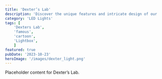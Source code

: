 ```yaml
---
title: 'Dexter’s Lab'
description: 'Discover the unique features and intricate design of our Dexter’s Lab. Perfect for various applications, this piece adds a touch of creativity and innovation to any setting.'
category: 'LED Lights'
tags: [
    'Dexters Lab', 
    'famous', 
    'cartoon', 
    'Lightbox',
    ]
featured: true
pubDate: '2023-10-23'
heroImage: '/images/dexter_light.png'
---
```


Placeholder content for Dexter’s Lab.